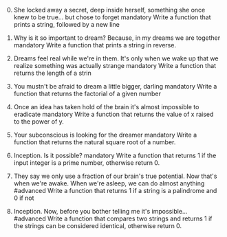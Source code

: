 0. She locked away a secret, deep inside herself, something she once knew to be true... but chose to forget
mandatory
Write a function that prints a string, followed by a new line
1. Why is it so important to dream? Because, in my dreams we are together
mandatory
Write a function that prints a string in reverse.
2. Dreams feel real while we're in them. It's only when we wake up that we realize something was actually strange
mandatory
Write a function that returns the length of a strin
3. You mustn't be afraid to dream a little bigger, darling
mandatory
Write a function that returns the factorial of a given number
4. Once an idea has taken hold of the brain it's almost impossible to eradicate
mandatory
Write a function that returns the value of x raised to the power of y.
5. Your subconscious is looking for the dreamer
mandatory
Write a function that returns the natural square root of a number.
6. Inception. Is it possible?
mandatory
Write a function that returns 1 if the input integer is a prime number, otherwise return 0.

7. They say we only use a fraction of our brain's true potential. Now that's when we're awake. When we're asleep, we can do almost anything
#advanced
Write a function that returns 1 if a string is a palindrome and 0 if not
8. Inception. Now, before you bother telling me it's impossible...
#advanced
Write a function that compares two strings and returns 1 if the strings can be considered identical, otherwise return 0.
